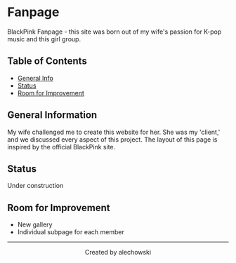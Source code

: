 # Fanpage
BlackPink Fanpage - this site was born out of my wife's passion for K-pop music and this girl group.

## Table of Contents
* [General Info](#general-information)
* [Status](#status)
* [Room for Improvement](#room-for-improvement)


## General Information
My wife challenged me to create this website for her. She was my 'client,' and we discussed every aspect of this project. The layout of this page is inspired by the official BlackPink site. 

## Status
Under construction

## Room for Improvement
- New gallery
- Individual subpage for each member


---
<p align="center" width="100%">
 Created by alechowski
</p>

